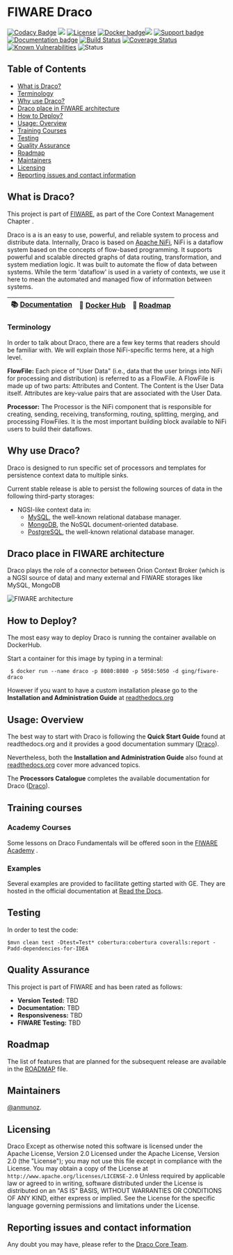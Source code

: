 # FIWARE Draco

[![Codacy Badge](https://api.codacy.com/project/badge/Grade/e35fcea6513143e4b2ac3eb28a0932c1)](https://app.codacy.com/app/anmunoz/fiware-draco?utm_source=github.com&utm_medium=referral&utm_content=ging/fiware-draco&utm_campaign=Badge_Grade_Dashboard)
[![](https://nexus.lab.fiware.org/repository/raw/public/badges/chapters/core.svg)](https://www.fiware.org/developers/catalogue/)
[![License](https://img.shields.io/github/license/ging/fiware-draco.svg)](http://www.apache.org/licenses/LICENSE-2.0.html)
[![Docker badge](https://img.shields.io/docker/pulls/ging/fiware-draco.svg)](https://hub.docker.com/r/ging/fiware-draco/)[![](https://img.shields.io/badge/tag-fiware--draco-orange.svg?logo=stackoverflow)](http://stackoverflow.com/questions/tagged/fiware-draco)
[![Support badge](https://img.shields.io/badge/support-askbot-yellowgreen.svg)](https://ask.fiware.org/questions/scope%3Aall/tags%3Adraco/)
<br/>
[![Documentation badge](https://readthedocs.org/projects/fiware-draco/badge/?version=latest)](http://fiware-draco.rtfd.io)
[![Build Status](https://travis-ci.com/ging/fiware-draco.svg?branch=master)](https://travis-ci.com/ging/fiware-draco)
[![Coverage Status](https://coveralls.io/repos/github/ging/fiware-draco/badge.svg?branch=develop)](https://coveralls.io/github/ging/fiware-draco?branch=develop)
[![Known Vulnerabilities](https://snyk.io/test/github/ging/fiware-draco/badge.svg?targetFile=nifi-ngsi-bundle/nifi-ngsi-processors/pom.xml)](https://snyk.io/test/github/ging/fiware-draco?targetFile=nifi-ngsi-bundle/nifi-ngsi-processors/pom.xml)
![Status](https://nexus.lab.fiware.org/static/badges/statuses/draco.svg)

## Table of Contents

-   [What is Draco?](#what-is-draco)
-   [Terminology](#terminology)
-   [Why use Draco?](#why-use-draco)
-   [Draco place in FIWARE architecture](#draco-place-in-fiware-architecture)
-   [How to Deploy?](#how-to-deploy)
-   [Usage: Overview](#usage-overview)
-   [Training Courses](#training-courses)
-   [Testing](#testing)
-   [Quality Assurance](#quality-assurance)
-   [Roadmap](#roadmap)
-   [Maintainers](#maintainers)
-   [Licensing](#licensing)
-   [Reporting issues and contact information](#reporting-issues-and-contact-information)

## What is Draco?

This project is part of [FIWARE](http://fiware.org), as part of the Core Context Management Chapter .

Draco is a is an easy to use, powerful, and reliable system to process and distribute data. Internally, Draco is based
on [Apache NiFi](https://nifi.apache.org/docs.html), NiFi is a dataflow system based on the concepts of flow-based
programming. It supports powerful and scalable directed graphs of data routing, transformation, and system mediation
logic. It was built to automate the flow of data between systems. While the term 'dataflow' is used in a variety of
contexts, we use it here to mean the automated and managed flow of information between systems.

| :books: [Documentation](https://fiware-draco.rtfd.io) | :whale: [Docker Hub](https://hub.docker.com/r/ging/fiware-draco) | :dart: [Roadmap](docs/roadmap.md) |
| ----------------------------------------------------- | ---------------------------------------------------------------- | --------------------------------- |

### Terminology

In order to talk about Draco, there are a few key terms that readers should be familiar with. We will explain those
NiFi-specific terms here, at a high level.

**FlowFile:** Each piece of "User Data" (i.e., data that the user brings into NiFi for processing and distribution) is
referred to as a FlowFile. A FlowFile is made up of two parts: Attributes and Content. The Content is the User Data
itself. Attributes are key-value pairs that are associated with the User Data.

**Processor:** The Processor is the NiFi component that is responsible for creating, sending, receiving, transforming,
routing, splitting, merging, and processing FlowFiles. It is the most important building block available to NiFi users
to build their dataflows.

## Why use Draco?

Draco is designed to run specific set of processors and templates for persistence context data to multiple sinks.

Current stable release is able to persist the following sources of data in the following third-party storages:

-   NGSI-like context data in:
    -   [MySQL](https://www.mysql.com/), the well-known relational database manager.
    -   [MongoDB](https://www.mongodb.org/), the NoSQL document-oriented database.
    -   [PostgreSQL](http://www.postgresql.org/), the well-known relational database manager.

## Draco place in FIWARE architecture

Draco plays the role of a connector between Orion Context Broker (which is a NGSI source of data) and many external and
FIWARE storages like MySQL, MongoDB

![FIWARE architecture](images/fiware_architecture.png)

## How to Deploy?

The most easy way to deploy Draco is running the container available on DockerHub.

Start a container for this image by typing in a terminal:

     $ docker run --name draco -p 8080:8080 -p 5050:5050 -d ging/fiware-draco

However if you want to have a custom installation please go to the **Installation and Administration Guide** at
[readthedocs.org](docs/installation_and_administration_guide/README.md)

## Usage: Overview

The best way to start with Draco is following the **Quick Start Guide** found at readthedocs.org and it provides a good
documentation summary ([Draco](docs/quick_start_guide.md)).

Nevertheless, both the **Installation and Administration Guide** also found at
[readthedocs.org](docs/installation_and_administration_guide/README.md) cover more advanced topics.

The **Processors Catalogue** completes the available documentation for Draco
([Draco](docs/processors_catalogue/README.md)).

## Training courses

### Academy Courses

Some lessons on Draco Fundamentals will be offered soon in the
[FIWARE Academy](https://fiware-academy.readthedocs.io/en/latest) .

### Examples

Several examples are provided to facilitate getting started with GE. They are hosted in the official documentation at
[Read the Docs](https://fiware-draco.readthedocs.io/en/latest/quick_start_guide/index.html).

## Testing

In order to test the code:

    $mvn clean test -Dtest=Test* cobertura:cobertura coveralls:report -Padd-dependencies-for-IDEA

## Quality Assurance

This project is part of FIWARE and has been rated as follows:

-   **Version Tested:** TBD
-   **Documentation:** TBD
-   **Responsiveness:** TBD
-   **FIWARE Testing:** TBD

## Roadmap

The list of features that are planned for the subsequent release are available in the
[ROADMAP](https://github.com/ging/fiware-draco/blob/develop/docs/roadmap.md) file.

## Maintainers

[@anmunoz](https://github.com/anmunoz).

## Licensing

Draco Except as otherwise noted this software is licensed under the Apache License, Version 2.0 Licensed under the
Apache License, Version 2.0 (the "License"); you may not use this file except in compliance with the License. You may
obtain a copy of the License at `http://www.apache.org/licenses/LICENSE-2.0` Unless required by applicable law or agreed
to in writing, software distributed under the License is distributed on an "AS IS" BASIS, WITHOUT WARRANTIES OR
CONDITIONS OF ANY KIND, either express or implied. See the License for the specific language governing permissions and
limitations under the License.

## Reporting issues and contact information

Any doubt you may have, please refer to the
[Draco Core Team](docs/installation_and_administration_guide/issues_and_contact.md).
